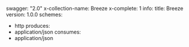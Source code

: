 swagger: "2.0"
x-collection-name: Breeze
x-complete: 1
info:
  title: Breeze
  version: 1.0.0
schemes:
- http
produces:
- application/json
consumes:
- application/json